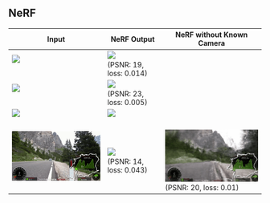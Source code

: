 ## NeRF

| Input | NeRF Output | NeRF without Known Camera | 
| ----- | ------ | ----- |
| <img src='imgs/BK2-MOV.gif'/><br>&nbsp; | <img src='imgs/my2.gif' width=320px/><br>(PSNR: 19, loss: 0.014) | |
| <img src='imgs/BK3-MOV.gif'/><br>&nbsp; | <img src='imgs/my3.gif' width=320px/><br>(PSNR: 23, loss: 0.005) | |
| <img src='imgs/FR3-MOV.gif'/><br>&nbsp; | <img src='imgs/front3.gif' width=320px/><br>&nbsp; | |
| <img src='imgs/biking2-MOV.gif'/><br>&nbsp; | <img src='imgs/biking2.gif' width=320px/><br>(PSNR: 14, loss: 0.043) | <img src='imgs/biking2-mm.gif' width=320px/><br>(PSNR: 20, loss: 0.01) |

